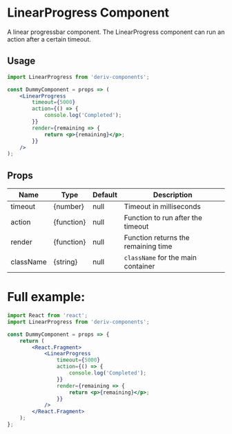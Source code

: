 # LinearProgress Component

A linear progressbar component. The LinearProgress component can run an action after a certain timeout.

## Usage

```jsx
import LinearProgress from 'deriv-components';

const DummyComponent = props => (
    <LinearProgress
        timeout={5000}
        action={() => {
            console.log('Completed');
        }}
        render={remaining => {
            return <p>{remaining}</p>;
        }}
    />
);
```

## Props

| Name      | Type       | Default | Description                         |
| --------- | ---------- | ------- | ----------------------------------- |
| timeout   | {number}   | null    | Timeout in milliseconds             |
| action    | {function} | null    | Function to run after the timeout   |
| render    | {function} | null    | Function returns the remaining time |
| className | {string}   | null    | `className` for the main container  |

# Full example:

```jsx
import React from 'react';
import LinearProgress from 'deriv-components';

const DummyComponent = props => {
    return (
        <React.Fragment>
            <LinearProgress
                timeout={5000}
                action={() => {
                    console.log('Completed');
                }}
                render={remaining => {
                    return <p>{remaining}</p>;
                }}
            />
        </React.Fragment>
    );
};
```
